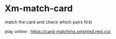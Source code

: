 # Xm-match-card
match the card and check which pairs first

play online :
https://card-matching.xmshind.repl.co/
